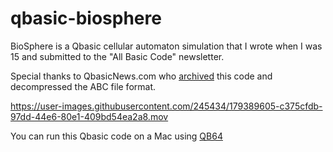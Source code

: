 # qbasic-biosphere
BioSphere is a Qbasic cellular automaton simulation that I wrote when I was 15 and submitted to the "All Basic Code" newsletter. 

Special thanks to QbasicNews.com who [archived](http://www.qbasicnews.com/abc/showsnippet.php?filename=AI.ABC&snippet=7) this code and decompressed the ABC file format. 

https://user-images.githubusercontent.com/245434/179389605-c375cfdb-97dd-44e6-80e1-409bd54ea2a8.mov

You can run this Qbasic code on a Mac using [QB64](https://github.com/QB64Team/qb64) 
